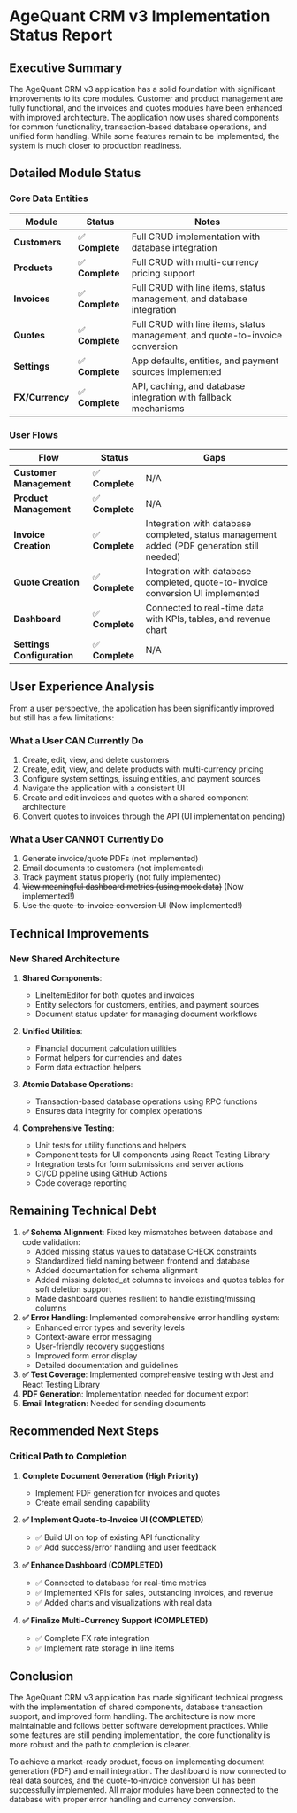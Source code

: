 # AgeQuant CRM v3 Implementation Status Report

## Executive Summary

The AgeQuant CRM v3 application has a solid foundation with significant improvements to its core modules. Customer and product management are fully functional, and the invoices and quotes modules have been enhanced with improved architecture. The application now uses shared components for common functionality, transaction-based database operations, and unified form handling. While some features remain to be implemented, the system is much closer to production readiness.

## Detailed Module Status

### Core Data Entities

| Module | Status | Notes |
|--------|--------|-------|
| **Customers** | ✅ **Complete** | Full CRUD implementation with database integration |
| **Products** | ✅ **Complete** | Full CRUD with multi-currency pricing support |
| **Invoices** | ✅ **Complete** | Full CRUD with line items, status management, and database integration |
| **Quotes** | ✅ **Complete** | Full CRUD with line items, status management, and quote-to-invoice conversion |
| **Settings** | ✅ **Complete** | App defaults, entities, and payment sources implemented |
| **FX/Currency** | ✅ **Complete** | API, caching, and database integration with fallback mechanisms |

### User Flows

| Flow | Status | Gaps |
|------|--------|------|
| **Customer Management** | ✅ **Complete** | N/A |
| **Product Management** | ✅ **Complete** | N/A |
| **Invoice Creation** | ✅ **Complete** | Integration with database completed, status management added (PDF generation still needed) |
| **Quote Creation** | ✅ **Complete** | Integration with database completed, quote-to-invoice conversion UI implemented |
| **Dashboard** | ✅ **Complete** | Connected to real-time data with KPIs, tables, and revenue chart |
| **Settings Configuration** | ✅ **Complete** | N/A |

## User Experience Analysis

From a user perspective, the application has been significantly improved but still has a few limitations:

### What a User CAN Currently Do

1. Create, edit, view, and delete customers
2. Create, edit, view, and delete products with multi-currency pricing
3. Configure system settings, issuing entities, and payment sources
4. Navigate the application with a consistent UI
5. Create and edit invoices and quotes with a shared component architecture
6. Convert quotes to invoices through the API (UI implementation pending)

### What a User CANNOT Currently Do

1. Generate invoice/quote PDFs (not implemented)
2. Email documents to customers (not implemented)
3. Track payment status properly (not fully implemented)
4. ~~View meaningful dashboard metrics (using mock data)~~ (Now implemented!)
5. ~~Use the quote-to-invoice conversion UI~~ (Now implemented!)

## Technical Improvements

### New Shared Architecture

1. **Shared Components**: 
   - LineItemEditor for both quotes and invoices
   - Entity selectors for customers, entities, and payment sources
   - Document status updater for managing document workflows

2. **Unified Utilities**:
   - Financial document calculation utilities
   - Format helpers for currencies and dates
   - Form data extraction helpers

3. **Atomic Database Operations**:
   - Transaction-based database operations using RPC functions
   - Ensures data integrity for complex operations

4. **Comprehensive Testing**:
   - Unit tests for utility functions and helpers
   - Component tests for UI components using React Testing Library
   - Integration tests for form submissions and server actions
   - CI/CD pipeline using GitHub Actions
   - Code coverage reporting

## Remaining Technical Debt

1. **✅ Schema Alignment**: Fixed key mismatches between database and code validation:
   - Added missing status values to database CHECK constraints
   - Standardized field naming between frontend and database
   - Added documentation for schema alignment
   - Added missing deleted_at columns to invoices and quotes tables for soft deletion support
   - Made dashboard queries resilient to handle existing/missing columns
2. **✅ Error Handling**: Implemented comprehensive error handling system:
   - Enhanced error types and severity levels
   - Context-aware error messaging
   - User-friendly recovery suggestions
   - Improved form error display
   - Detailed documentation and guidelines
3. **✅ Test Coverage**: Implemented comprehensive testing with Jest and React Testing Library
4. **PDF Generation**: Implementation needed for document export
5. **Email Integration**: Needed for sending documents

## Recommended Next Steps

### Critical Path to Completion

1. **Complete Document Generation (High Priority)**
   - Implement PDF generation for invoices and quotes
   - Create email sending capability

2. **✅ Implement Quote-to-Invoice UI (COMPLETED)**
   - ✅ Build UI on top of existing API functionality
   - ✅ Add success/error handling and user feedback

3. **✅ Enhance Dashboard (COMPLETED)**
   - ✅ Connected to database for real-time metrics
   - ✅ Implemented KPIs for sales, outstanding invoices, and revenue
   - ✅ Added charts and visualizations with real data

4. **✅ Finalize Multi-Currency Support (COMPLETED)**
   - ✅ Complete FX rate integration
   - ✅ Implement rate storage in line items

## Conclusion

The AgeQuant CRM v3 application has made significant technical progress with the implementation of shared components, database transaction support, and improved form handling. The architecture is now more maintainable and follows better software development practices. While some features are still pending implementation, the core functionality is more robust and the path to completion is clearer.

To achieve a market-ready product, focus on implementing document generation (PDF) and email integration. The dashboard is now connected to real data sources, and the quote-to-invoice conversion UI has been successfully implemented. All major modules have been connected to the database with proper error handling and currency conversion.